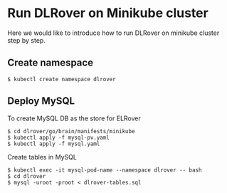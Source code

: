 # Run DLRover on Minikube cluster

Here we would like to introduce how to run DLRover on minikube cluster
step by step.

## Create namespace

```shell
$ kubectl create namespace dlrover
```

## Deploy MySQL 

To create MySQL DB as the store for ELRover

```shell
$ cd dlrover/go/brain/manifests/minikube
$ kubectl apply -f mysql-pv.yaml
$ kubectl apply -f mysql.yaml
```

Create tables in MySQL

```shell
$ kubectl exec -it mysql-pod-name --namespace dlrover -- bash
$ cd dlrover
$ mysql -uroot -proot < dlrover-tables.sql
```